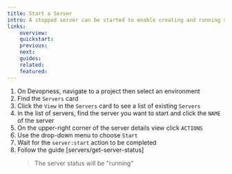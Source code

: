 ```yaml
---
title: Start a Server
intro: A stopped server can be started to enable creating and running server resources such as applications and cron jobs. Start a stopped server to enable your users to connect to its linked resources.
links:
    overview:
    quickstart:
    previous:
    next:
    guides:
    related:
    featured:
---
```


1. On Devopness, navigate to a project then select an environment
1. Find the `Servers` card
1. Click the `View` in the `Servers` card to see a list of existing `Servers`
1. In the list of servers, find the server you want to start and click the `NAME` of the server
1. On the upper-right corner of the server details view click `ACTIONS`
1. Use the drop-down menu to choose `Start`
1. Wait for the `server:start` action to be completed
1. Follow the guide [servers/get-server-status]
    > The server status will be "running"
